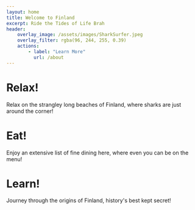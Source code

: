 ```yaml
---
layout: home
title: Welcome to Finland
excerpt: Ride the Tides of Life Brah
header: 
    overlay_image: /assets/images/SharkSurfer.jpeg
    overlay_filter: rgba(96, 244, 255, 0.39)
    actions:
        - label: "Learn More"
          url: /about  
---
```


# Relax!
Relax on the strangley long beaches of Finland, where sharks are just around the corner!  

# Eat!
Enjoy an extensive list of fine dining here, where even you can be on the menu!

# Learn!
Journey through the origins of Finland, history's best kept secret!
